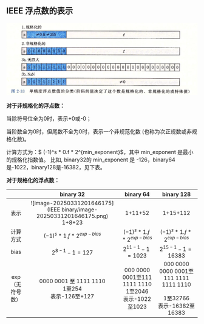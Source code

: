 ## IEEE 浮点数的表示

<img src="IEEE binary/image-20250331202002823.png" alt="image-20250331202002823" style="zoom: 67%;" />



**对于非规格化的浮点数：**

当除符号位全为0时，表示+0或-0；

当阶数全为0时，但尾数不全为0时，表示一个非规范化数 (也称为次正规数或非规格化数)。

计算方式为：$ (-1)^s * 0.f * 2^{min\_exponent}$，其中 min_exponent 是最小的规格化指数值。 比如, binary32的 min_exponent 是 -126，binary64是-1022，binary128是-16382，见下表。



**对于规格化的浮点数：**

|          |                          binary 32                           |           binary 64           |          binary 128           |
| :------: | :----------------------------------------------------------: | :---------------------------: | :---------------------------: |
|   表示   | ![image-20250331201646175](IEEE binary/image-20250331201646175.png) 1+8+23 |            1+11+52            |           1+15+112            |
| 计算方式 |               $(-1)^s * 1.f * 2^{exp - bias}$                | $(-1)^s * 1.f * 2^{exp - bias}$ | $(-1)^s * 1.f * 2^{exp - bias}$ |
|   bias   | $2^{8-1}-1=127$ | $2^{11-1}-1=1023$ | $2^{15-1}-1=16383$ |
| exp（无符号数） | 0000 0001 至 1111 1110<br />1至254<br />表示-126至+127 | 000 0000 0001至111 1111 1110<br />1至2046<br />表示-1022至1023 | 000 0000 0000 0001至111 1111 1111 1110<br /><br />1至32766<br />表示-16382至16383 |

